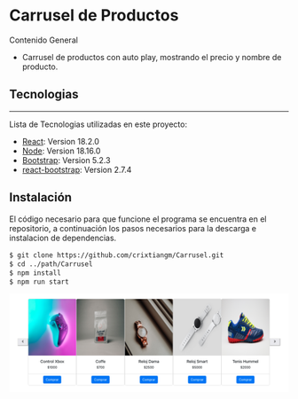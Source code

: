 # Carrusel de Productos

<p>
Contenido General
</p>

- Carrusel de productos con auto play, mostrando el precio y nombre de producto.

## Tecnologias
***
Lista de Tecnologias utilizadas en este proyecto:
* [React](https://es.react.dev/): Version 18.2.0
* [Node](https://nodejs.org/es): Version 18.16.0
* [Bootstrap](https://getbootstrap.com/docs/5.0/getting-started/introduction/): Version 5.2.3
* [react-bootstrap](https://react-bootstrap.github.io/getting-started/introduction/): Version 2.7.4

## Instalación

El código necesario para que funcione el programa se encuentra en el repositorio, a continuación los pasos necesarios para la descarga e instalacion de dependencias.
```
$ git clone https://github.com/crixtiangm/Carrusel.git
$ cd ../path/Carrusel
$ npm install
$ npm run start
```

![Carrusel](https://github.com/crixtiangm/Carrusel/blob/main/src/assets/Carrusel.png)
